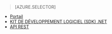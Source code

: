 ﻿> [AZURE.SELECTOR]
- [Portail](media-services-manage-content#publish.md)
- [KIT DE DÉVELOPPEMENT LOGICIEL (SDK) .NET](media-services-deliver-streaming-content.md)
- [API REST](media-services-rest-deliver-streaming-content.md)

<!--HONumber=47-->
